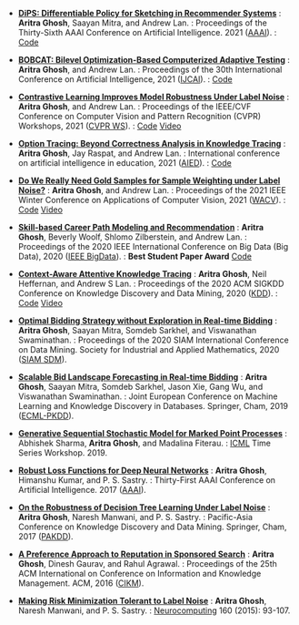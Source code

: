 * **[DiPS: Differentiable Policy for Sketching in Recommender Systems](https://arxiv.org/abs/2112.07616)**
: **Aritra Ghosh**, Saayan Mitra, and Andrew  Lan.
: Proceedings of the Thirty-Sixth AAAI Conference on Artificial Intelligence. 2021 ([AAAI](https://aaai.org/Conferences/AAAI-22/)).
: [Code](https://github.com/arghosh/DiPS)

* **[BOBCAT: Bilevel Optimization-Based Computerized Adaptive Testing](https://arxiv.org/abs/2108.07386)**
: **Aritra Ghosh**, and Andrew  Lan.
: Proceedings of the 30th International Conference on Artificial Intelligence, 2021 ([IJCAI](https://ijcai-21.org/)).
: [Code](https://github.com/arghosh/BOBCAT)

* **[Contrastive Learning Improves Model Robustness Under Label Noise](https://arxiv.org/abs/2104.08984)**
: **Aritra Ghosh**, and Andrew  Lan.
: Proceedings of the IEEE/CVF Conference on Computer Vision and Pattern Recognition (CVPR) Workshops, 2021 ([CVPR WS](https://cvpr2021.thecvf.com/)).
: [Code](https://github.com/arghosh/noisy_label_pretrain) [Video](https://www.youtube.com/watch?v=8sD2AzqMLgY)

* **[Option Tracing: Beyond Correctness Analysis in Knowledge Tracing](https://arxiv.org/abs/2104.09043)**
: **Aritra Ghosh**, Jay Raspat, and Andrew  Lan.
: International conference on artificial intelligence in education, 2021 ([AIED](https://aied2021.science.uu.nl/)).
: [Code](https://github.com/arghosh/OptionTracing)

* **[Do We Really Need Gold Samples for Sample Weighting under Label Noise?](https://openaccess.thecvf.com/content/WACV2021/papers/Ghosh_Do_We_Really_Need_Gold_Samples_for_Sample_Weighting_Under_WACV_2021_paper.pdf)**
: **Aritra Ghosh**, and Andrew  Lan.
: Proceedings of the 2021 IEEE Winter Conference on Applications of Computer Vision, 2021 ([WACV](https://wacv2021.thecvf.com/home)).
: [Code](https://github.com/arghosh/RobustMW-Net) [Video](https://www.youtube.com/watch?v=HtMz8Te48Ec)

* **[Skill-based Career Path Modeling and Recommendation](https://bigdataieee.org/BigData2020/)**
: **Aritra Ghosh**, Beverly Woolf, Shlomo Zilberstein, and Andrew Lan.
: Proceedings of the 2020 IEEE International Conference on Big Data (Big Data), 2020 ([IEEE BigData](https://bigdataieee.org/BigData2020/)).
: **Best Student Paper Award** [Code](https://github.com/arghosh/MNSS)

* **[Context-Aware Attentive Knowledge Tracing](https://arxiv.org/pdf/2007.12324.pdf)**
: **Aritra Ghosh**, Neil Heffernan, and Andrew S Lan.
: Proceedings of the 2020 ACM SIGKDD Conference on Knowledge Discovery and Data Mining, 2020 ([KDD](https://www.kdd.org/kdd2020/)).
: [Code](https://github.com/arghosh/AKT) [Video](https://dl.acm.org/doi/abs/10.1145/3394486.3403282)

* **[Optimal Bidding Strategy without Exploration in Real-time Bidding](https://arxiv.org/pdf/2004.00100)**
: **Aritra Ghosh**, Saayan Mitra, Somdeb Sarkhel, and Viswanathan Swaminathan.
: Proceedings of the 2020 SIAM International Conference on Data Mining. Society for Industrial and Applied Mathematics, 2020 ([SIAM SDM](https://www.siam.org/conferences/cm/conference/sdm20)).

* **[Scalable Bid Landscape Forecasting in Real-time Bidding](https://arxiv.org/pdf/2001.06587)**
: **Aritra Ghosh**, Saayan Mitra, Somdeb Sarkhel, Jason Xie, Gang Wu, and Viswanathan Swaminathan. 
: Joint European Conference on Machine Learning and Knowledge Discovery in Databases. Springer, Cham, 2019 ([ECML-PKDD](https://ecmlpkdd2019.org/)).

* **[Generative Sequential Stochastic Model for Marked Point Processes](https://pdfs.semanticscholar.org/cdbe/99c87f0e94e363acba70b015360ec7d63521.pdf)**
: Abhishek Sharma, **Aritra Ghosh**, and Madalina Fiterau. 
: [ICML](https://icml.cc/Conferences/2019) Time Series Workshop. 2019.

* **[Robust Loss Functions for Deep Neural Networks](http://www.aaai.org/ocs/index.php/AAAI/AAAI17/paper/download/14759/14355)**
: **Aritra Ghosh**, Himanshu Kumar, and P. S. Sastry.
: Thirty-First AAAI Conference on Artificial Intelligence. 2017 ([AAAI](https://www.aaai.org/Conferences/AAAI/aaai17.php)).

* **[On the Robustness of Decision Tree Learning Under Label Noise](https://arxiv.org/pdf/1605.06296.pdf)**
: **Aritra Ghosh**, Naresh Manwani, and P. S. Sastry.
: Pacific-Asia Conference on Knowledge Discovery and Data Mining. Springer, Cham, 2017 ([PAKDD](http://pakdd2017.snu.ac.kr/)).

* **[A Preference Approach to Reputation in Sponsored Search](https://dl.acm.org/citation.cfm?id=2983904)**
: **Aritra Ghosh**, Dinesh Gaurav, and Rahul Agrawal.
: Proceedings of the 25th ACM International on Conference on Information and Knowledge Management. ACM, 2016 ([CIKM](http://www.cikmconference.org/)).

* **[Making Risk Minimization Tolerant to Label Noise](https://arxiv.org/abs/1403.3610)**
: **Aritra Ghosh**, Naresh Manwani, and P. S. Sastry.
: [Neurocomputing](https://www.sciencedirect.com/science/article/abs/pii/S092523121500140X?via%3Dihub) 160 (2015): 93-107.
